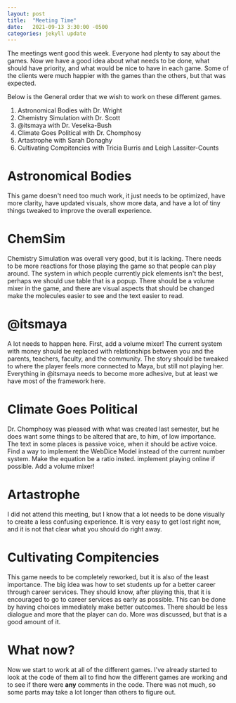 ```yaml
---
layout: post
title:  "Meeting Time"
date:   2021-09-13 3:30:00 -0500
categories: jekyll update
---
```

The meetings went good this week. Everyone had plenty to say about the games.
Now we have a good idea about what needs to be done, what should have priority, and what would be nice to have in each game.
Some of the clients were much happier with the games than the others, but that was expected.

Below is the General order that we wish to work on these different games.
1. Astronomical Bodies with Dr. Wright
1. Chemistry Simulation with Dr. Scott
1. @itsmaya with Dr. Veselka-Bush
1. Climate Goes Political with Dr. Chomphosy
1. Artastrophe with Sarah Donaghy
1. Cultivating Compitencies with Tricia Burris and Leigh Lassiter-Counts

# Astronomical Bodies #
This game doesn't need too much work, it just needs to be optimized, have more clarity, have updated visuals, show more data, and have a lot of tiny things tweaked to improve the overall experience.
# ChemSim #
Chemistry Simulation was overall very good, but it is lacking. There needs to be more reactions for those playing the game so that people can play around.
The system in which people currently pick elements isn't the best, perhaps we should use table that is a popup. There should be a volume mixer in the game, and there are visual aspects that should be changed make the molecules easier to see and the text easier to read.
# @itsmaya #
A lot needs to happen here. First, add a volume mixer! The current system with money should be replaced with relationships between you and the parents, teachers, faculty, and the community.
The story should be tweaked to where the player feels more connected to Maya, but still not playing her.
Everything in @itsmaya needs to become more adhesive, but at least we have most of the framework here.
# Climate Goes Political #
Dr. Chomphosy was pleased with what was created last semester, but he does want some things to be altered that are, to him, of low importance.
The text in some places is passive voice, when it should be active voice.
Find a way to implement the WebDice Model instead of the current number system.
Make the equation be a ratio insted.
implement playing online if possible.
Add a volume mixer!
# Artastrophe #
I did not attend this meeting, but I know that a lot needs to be done visually to create a less confusing experience.
It is very easy to get lost right now, and it is not that clear what you should do right away.
# Cultivating Compitencies #
This game needs to be completely reworked, but it is also of the least importance.
The big idea was how to set students up for a better career through career services.
They should know, after playing this, that it is encouraged to go to career services as early as possible.
This can be done by having choices immediately make better outcomes.
There should be less dialogue and more that the player can do.
More was discussed, but that is a good amount of it.

# **What now?** #
Now we start to work at all of the different games.
I've already started to look at the code of them all to find how the different games are working and to see if there were **any** comments in the code.
There was not much, so some parts may take a lot longer than others to figure out.

